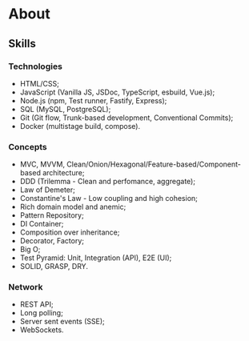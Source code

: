 # About
## Skills
### Technologies
- HTML/CSS;
- JavaScript (Vanilla JS, JSDoc, TypeScript, esbuild, Vue.js);
- Node.js (npm, Test runner, Fastify, Express);
- SQL (MySQL, PostgreSQL);
- Git (Git flow, Trunk-based development, Conventional Commits);
- Docker (multistage build, compose).

### Concepts
- MVC, MVVM, Clean/Onion/Hexagonal/Feature-based/Component-based architecture;
- DDD (Trilemma - Clean and perfomance, aggregate);
- Law of Demeter;
- Constantine's Law - Low coupling and high cohesion;
- Rich domain model and anemic;
- Pattern Repository;
- DI Container;
- Composition over inheritance;
- Decorator, Factory;
- Big O;
- Test Pyramid: Unit, Integration (API), E2E (UI);
- SOLID, GRASP, DRY.

### Network
- REST API;
- Long polling;
- Server sent events (SSE);
- WebSockets.

